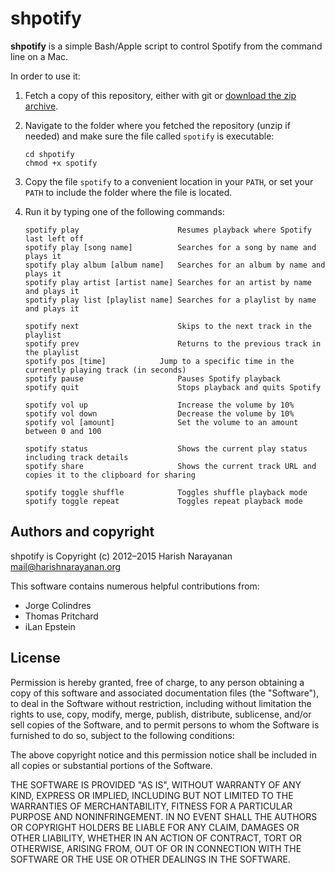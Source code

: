 # shpotify

**shpotify** is a simple Bash/Apple script to control Spotify from the
command line on a Mac.

In order to use it:

1. Fetch a copy of this repository, either with git or [download the
   zip archive](https://github.com/hnarayanan/shpotify/archive/master.zip).

2. Navigate to the folder where you fetched the repository (unzip if
   needed) and make sure the file called `spotify` is executable:
   ````
   cd shpotify
   chmod +x spotify
   ````

3. Copy the file `spotify` to a convenient location in your `PATH`, or
   set your `PATH` to include the folder where the file is located.

4. Run it by typing one of the following commands:

   ````
   spotify play                      Resumes playback where Spotify last left off
   spotify play [song name]          Searches for a song by name and plays it
   spotify play album [album name]   Searches for an album by name and plays it
   spotify play artist [artist name] Searches for an artist by name and plays it
   spotify play list [playlist name] Searches for a playlist by name and plays it

   spotify next                      Skips to the next track in the playlist
   spotify prev                      Returns to the previous track in the playlist
   spotify pos [time]		     Jump to a specific time in the currently playing track (in seconds)
   spotify pause                     Pauses Spotify playback
   spotify quit                      Stops playback and quits Spotify

   spotify vol up                    Increase the volume by 10%
   spotify vol down                  Decrease the volume by 10%
   spotify vol [amount]              Set the volume to an amount between 0 and 100

   spotify status                    Shows the current play status including track details
   spotify share                     Shows the current track URL and copies it to the clipboard for sharing

   spotify toggle shuffle            Toggles shuffle playback mode
   spotify toggle repeat             Toggles repeat playback mode

   ````

## Authors and copyright

shpotify is Copyright (c) 2012–2015 Harish Narayanan <mail@harishnarayanan.org>

This software contains numerous helpful contributions from:

* Jorge Colindres
* Thomas Pritchard
* iLan Epstein

## License

Permission is hereby granted, free of charge, to any person obtaining a copy
of this software and associated documentation files (the "Software"), to deal
in the Software without restriction, including without limitation the rights
to use, copy, modify, merge, publish, distribute, sublicense, and/or sell
copies of the Software, and to permit persons to whom the Software is
furnished to do so, subject to the following conditions:

The above copyright notice and this permission notice shall be included in
all copies or substantial portions of the Software.

THE SOFTWARE IS PROVIDED "AS IS", WITHOUT WARRANTY OF ANY KIND, EXPRESS OR
IMPLIED, INCLUDING BUT NOT LIMITED TO THE WARRANTIES OF MERCHANTABILITY,
FITNESS FOR A PARTICULAR PURPOSE AND NONINFRINGEMENT. IN NO EVENT SHALL THE
AUTHORS OR COPYRIGHT HOLDERS BE LIABLE FOR ANY CLAIM, DAMAGES OR OTHER
LIABILITY, WHETHER IN AN ACTION OF CONTRACT, TORT OR OTHERWISE, ARISING FROM,
OUT OF OR IN CONNECTION WITH THE SOFTWARE OR THE USE OR OTHER DEALINGS IN
THE SOFTWARE.
